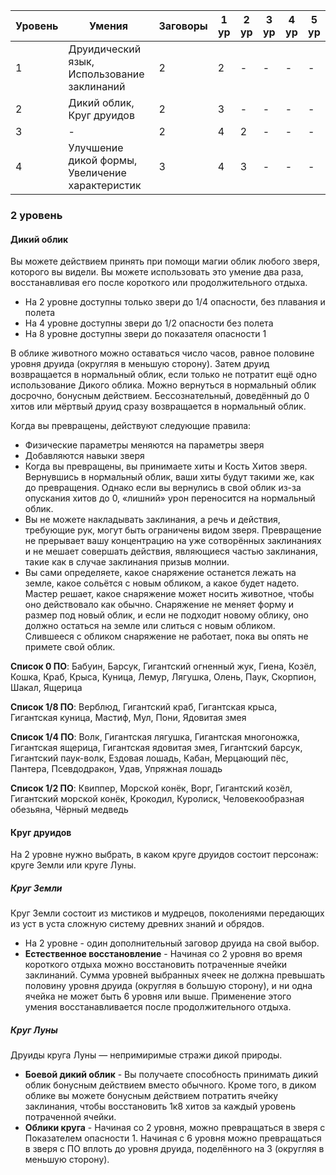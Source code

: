 
| Уровень | Умения | Заговоры | 1 ур | 2 ур | 3 ур | 4 ур | 5 ур |
| ---- | ---- | ---- | ---- | ---- | ---- | ---- | ---- |
| 1 | Друидический язык, Использование заклинаний | 2 | 2 | - | - | - | - |
| 2 | Дикий облик, Круг друидов | 2 | 3 | - | - | - | - |
| 3 | - | 2 | 4 | 2 | - | - | - |
| 4 | Улучшение дикой формы, Увеличение характеристик | 3 | 4 | 3 | - | - | - |
### 2 уровень
#### Дикий облик
Вы можете действием принять при помощи магии облик любого зверя, которого вы видели. Вы можете использовать это умение два раза, восстанавливая его после короткого или продолжительного отдыха.

- На 2 уровне доступны только звери до 1/4 опасности, без плавания и полета
- На 4 уровне доступны звери до 1/2 опасности без полета
- На 8 уровне доступны звери до показателя опасности 1 

В облике животного можно оставаться число часов, равное половине уровня друида (округляя в меньшую сторону). Затем друид возвращается в нормальный облик, если только не потратит ещё одно использование Дикого облика. Можно вернуться в нормальный облик досрочно, бонусным действием. Бессознательный, доведённый до 0 хитов или мёртвый друид сразу возвращается в нормальный облик.

Когда вы превращены, действуют следующие правила:
- Физические параметры меняются на параметры зверя
- Добавляются навыки зверя
- Когда вы превращены, вы принимаете хиты и Кость Хитов зверя. Вернувшись в нормальный облик, ваши хиты будут такими же, как до превращения. Однако если вы вернулись в свой облик из-за опускания хитов до 0, «лишний» урон переносится на нормальный облик.
- Вы не можете накладывать заклинания, а речь и действия, требующие рук, могут быть ограничены видом зверя. Превращение не прерывает вашу концентрацию на уже сотворённых заклинаниях и не мешает совершать действия, являющиеся частью заклинания, такие как в случае заклинания призыв молнии.
- Вы сами определяете, какое снаряжение останется лежать на земле, какое сольётся с новым обликом, а какое будет надето. Мастер решает, какое снаряжение может носить животное, чтобы оно действовало как обычно. Снаряжение не меняет форму и размер под новый облик, и если не подходит новому облику, оно должно остаться на земле или слиться с новым обликом. Слившееся с обликом снаряжение не работает, пока вы опять не примете свой облик.

**Список 0 ПО**: Бабуин, Барсук, Гигантский огненный жук, Гиена, Козёл, Кошка, Краб, Крыса, Куница, Лемур, Лягушка, Олень, Паук, Скорпион, Шакал, Ящерица

**Список 1/8 ПО**: Верблюд, Гигантский краб, Гигантская крыса, Гигантская куница, Мастиф, Мул, Пони, Ядовитая змея

**Список 1/4 ПО**: Волк, Гигантская лягушка, Гигантская многоножка, Гигантская ящерица, Гигантская ядовитая змея, Гигантский барсук, Гигантский паук-волк, Ездовая лошадь, Кабан, Мерцающий пёс, Пантера, Псевдодракон, Удав, Упряжная лошадь

**Список 1/2 ПО**: Квиппер, Морской конёк, Ворг, Гигантский козёл, Гигантский морской конёк, Крокодил, Куролиск, Человекообразная обезьяна, Чёрный медведь

#### Круг друидов
На 2 уровне нужно выбрать, в каком круге друидов состоит персонаж: круге Земли или круге Луны.
##### Круг Земли
Круг Земли состоит из мистиков и мудрецов, поколениями передающих из уст в уста сложную систему древних знаний и обрядов.
- На 2 уровне - один дополнительный заговор друида на свой выбор.
- **Естественное восстановление** - Начиная со 2 уровня во время короткого отдыха можно восстановить потраченные ячейки заклинаний. Сумма уровней выбранных ячеек не должна превышать половину уровня друида (округляя в большую сторону), и ни одна ячейка не может быть 6 уровня или выше. Применение этого умения восстанавливается после продолжительного отдыха.

##### Круг Луны
Друиды круга Луны — непримиримые стражи дикой природы.
- **Боевой дикий облик** - Вы получаете способность принимать дикий облик бонусным действием вместо обычного. Кроме того, в диком облике вы можете бонусным действием потратить ячейку заклинания, чтобы восстановить 1к8 хитов за каждый уровень потраченной ячейки.
- **Облики круга** - Начиная со 2 уровня, можно превращаться в зверя с Показателем опасности 1. Начиная с 6 уровня можно превращаться в зверя с ПО вплоть до уровня друида, поделённого на 3 (округляя в меньшую сторону).